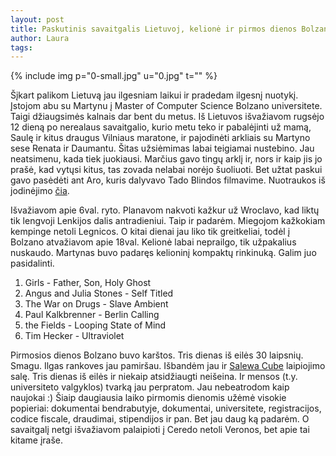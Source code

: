 ```yaml
---
layout: post
title: Paskutinis savaitgalis Lietuvoj, kelionė ir pirmos dienos Bolzano
author: Laura
tags: 
---
```


{% include img p="0-small.jpg" u="0.jpg" t="" %}

Šįkart palikom Lietuvą jau ilgesniam laikui ir pradedam ilgesnį nuotykį. Įstojom abu su Martynu į Master of Computer Science Bolzano universitete. Taigi džiaugsimės kalnais dar bent du metus.
Iš Lietuvos išvažiavom rugsėjo 12 dieną po nerealaus savaitgalio, kurio metu teko ir pabalėjinti už mamą, Saulę ir kitus draugus Vilniaus maratone, ir pajodinėti arkliais su Martyno sese Renata ir Daumantu. Šitas užsiėmimas labai teigiamai nustebino. Jau neatsimenu, kada tiek juokiausi. Marčius gavo tingų arklį ir, nors ir kaip jis jo prašė, kad vytųsi kitus, tas zovada nelabai norėjo šuoliuoti. Bet užtat paskui gavo pasėdėti ant Aro, kuris dalyvavo Tado Blindos filmavime. Nuotraukos iš jodinėjimo [čia](https://picasaweb.google.com/102681513671307630033/Jodinejam0911).

<!--break-->

Išvažiavom apie 6val. ryto. Planavom nakvoti kažkur už Wroclavo, kad liktų tik lengvoji Lenkijos dalis antradieniui. Taip ir padarėm. Miegojom kažkokiam kempinge netoli Legnicos. O kitai dienai jau liko tik greitkeliai, todėl į Bolzano atvažiavom apie 18val.
Kelionė labai neprailgo, tik užpakalius nuskaudo. Martynas buvo padaręs kelioninį kompaktų rinkinuką. Galim juo pasidalinti.

1. Girls - Father, Son, Holy Ghost
2. Angus and Julia Stones - Self Titled
3. The War on Drugs - Slave Ambient
4. Paul Kalkbrenner - Berlin Calling
5. the Fields - Looping State of Mind
6. Tim Hecker - Ultraviolet

Pirmosios dienos Bolzano buvo karštos. Tris dienas iš eilės 30 laipsnių. Smagu. Ilgas rankoves jau pamiršau. Išbandėm jau ir [Salewa Cube](http://www.salewa-cube.com/en/) laipiojimo salę. Tris dienas iš eilės ir niekaip atsidžiaugti neišeina. Ir mensos (t.y. universiteto valgyklos) tvarką jau perpratom. Jau nebeatrodom kaip naujokai :)
Šiaip daugiausia laiko pirmomis dienomis užėmė visokie popieriai: dokumentai bendrabutyje, dokumentai, universitete, registracijos, codice fiscale, draudimai, stipendijos ir pan. Bet jau daug ką padarėm. O savaitgalį netgi išvažiavom palaipioti į Ceredo netoli Veronos, bet apie tai kitame įraše.
